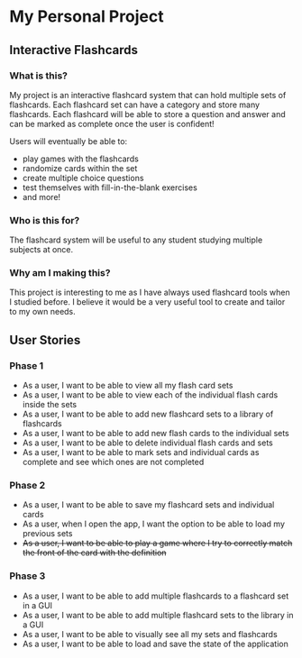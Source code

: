 # My Personal Project

## Interactive Flashcards

### What is this?
My project is an interactive flashcard system that can hold multiple sets of flashcards. Each flashcard set can have a 
category and store many flashcards. Each flashcard will be able to store a question and answer and can be marked as 
complete once the user is confident! 

Users will eventually be able to:
* play games with the flashcards
* randomize cards within the set
* create multiple choice questions
* test themselves with fill-in-the-blank exercises
* and more!

### Who is this for?
The flashcard system will be useful to any student studying multiple subjects at once.

### Why am I making this?
This project is interesting to me as I have always used flashcard tools when I studied before. I believe it would
be a very useful tool to create and tailor to my own needs.


## User Stories
### Phase 1 
- As a user, I want to be able to view all my flash card sets
- As a user, I want to be able to view each of the individual flash cards inside the sets
- As a user, I want to be able to add new flashcard sets to a library of flashcards
- As a user, I want to be able to add new flash cards to the individual sets
- As a user, I want to be able to delete individual flash cards and sets
- As a user, I want to be able to mark sets and individual cards as complete and see which ones are not completed


### Phase 2
- As a user, I want to be able to save my flashcard sets and individual cards
- As a user, when I open the app, I want the option to be able to load my previous sets
- ~~As a user, I want to be able to play a game where I try to correctly match the front of the card with the definition~~

### Phase 3
- As a user, I want to be able to add multiple flashcards to a flashcard set in a GUI
- As a user, I want to be able to add multiple flashcard sets to the library in a GUI
- As a user, I want to be able to visually see all my sets and flashcards
- As a user, I want to be able to load and save the state of the application